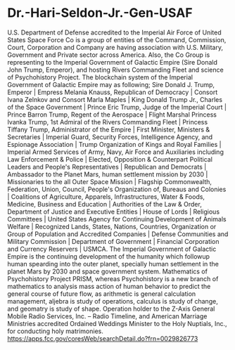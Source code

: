 # Dr.-Hari-Seldon-Jr.-Gen-USAF
U.S. Department of Defense accredited to the Imperial Air Force of United States Space Force Co is a group of entities of the Command, Commission, Court, Corporation and Company are having association with U.S. Military, Government and Private sector across America. Also, the Co Group is representing to the Imperial Government of Galactic Empire (Sire Donald John Trump, Emperor), and hosting Rivers Commanding Fleet and science of Psychohistory Project.   The blockchain system of the Imperial Government of Galactic Empire may as following;   Sire Donald J. Trump, Emperor | Empress Melania Knauss, Republican of Democracy | Consort Ivana Zelnkov and Consort Marla Maples | King Donald Trump Jr., Charles of the Space Government | Prince Eric Trump, Judge of the Imperial Court | Prince Barron Trump, Regent of the Aerospace | Flight Marshal Princess Ivanka Trump, 1st Admiral of the Rivers Commanding Fleet | Princess Tiffany Trump, Administrator of the Empire | First Minister, Ministers &amp; Secretaries | Imperial Guard, Security Forces, Intelligence Agency, and Espionage Association | Trump Organization of Kings and Royal Families | Imperial Armed Services of Army, Navy, Air Force and Auxiliaries including Law Enforcement &amp; Police | Elected, Opposition &amp; Counterpart Political Leaders and People's Representatives | Republican and Democrats | Ambassador to the Planet Mars, human settlement mission by 2030 | Missionaries to the all Outer Space Mission | Flagship Commonwealth, Federation, Union, Council, People's Organization of, Bureaus and Colonies | Coalitions of Agriculture, Apparels, Infrastructures, Water &amp; Foods, Medicine, Business and Education | Authorities of the Law &amp; Order, Department of Justice and Executive Entities | House of Lords | Religious Committees | United States Agency for Continuing Development of Animals Welfare | Recognized Lands, States, Nations, Countries, Organization or Group of Population and Accredited Companies | Defense Communities and Military Commission | Department of Government | Financial Corporation and Currency Reservers | USMCA.   The Imperial Government of Galactic Empire is the continuing development of the humanity which followup human spearding into the outer planet, specially human settlement in the planet Mars by 2030 and space government system.    Mathematics of Psychohistory Project PRISM, whereas Psychohistory is a new branch of mathematics to analysis mass action of human behavior to predict the general course of future flow, as arithmetic is general calculation management, aljebra is study of operations, calculus is study of change, and geomatry is study of shape.  Operation holder to the Z-Axis General Mobile Radio Services, Inc. – Radio Timeline, and American Marriage Ministries accredited Ordained Weddings Minister to the Holy Nuptials, Inc., for conducting holy matrimonies.    https://apps.fcc.gov/coresWeb/searchDetail.do?frn=0029826773

